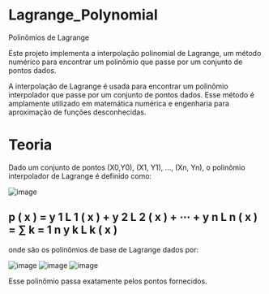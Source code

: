 # Lagrange_Polynomial
Polinômios de Lagrange

Este projeto implementa a interpolação polinomial de Lagrange, um método numérico para encontrar um polinômio que passe por um conjunto de pontos dados.

A interpolação de Lagrange é usada para encontrar um polinômio interpolador que passe por um conjunto de pontos dados. Esse método é amplamente utilizado em matemática numérica e engenharia para aproximação de funções desconhecidas.

# Teoria

Dado um conjunto de pontos (X0,Y0), (X1, Y1), ..., (Xn, Yn), o polinômio interpolador de Lagrange é definido como:

![image](https://github.com/user-attachments/assets/aa676a39-b2e0-4d23-b7d7-cfbdc6a73f45)

## p ( x ) = y 1 L 1 ( x ) + y 2 L 2 ( x ) + ⋯ + y n L n ( x ) = ∑ k = 1 n y k L k ( x ) 

onde  são os polinômios de base de Lagrange dados por:

![image](https://github.com/user-attachments/assets/baa53ada-b9d2-43a9-b0ce-bda7df1ab006)
![image](https://github.com/user-attachments/assets/9e7de260-6239-4632-87a9-037d70d3aeb2)
![image](https://github.com/user-attachments/assets/de5c61c3-e8c1-42f5-bdff-fc21214f8088)



Esse polinômio passa exatamente pelos pontos fornecidos.
